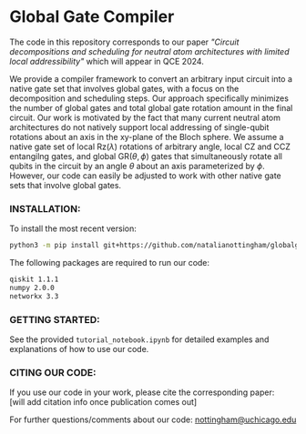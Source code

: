 # Global Gate Compiler
The code in this repository corresponds to our paper *"Circuit decompositions and scheduling for neutral atom architectures with limited local addressibility"* which will appear in QCE 2024.

We provide a compiler framework to convert an arbitrary input circuit into a native gate set that involves global gates, with a focus on the decomposition and scheduling steps. Our approach specifically minimizes the number of global gates and total global gate rotation amount in the final circuit. Our work is motivated by the fact that many current neutral atom architectures do not natively support local addressing of single-qubit rotations about an axis in the xy-plane of the Bloch sphere. We assume a native gate set of local Rz($\lambda$) rotations of arbitrary angle, local CZ and CCZ entangilng gates, and global GR($\theta,\phi$) gates that simultaneously rotate all qubits in the circuit by an angle $\theta$ about an axis parameterized by $\phi$. However, our code can easily be adjusted to work with other native gate sets that involve global gates. 

### INSTALLATION: 
To install the most recent version:

```bash
python3 -m pip install git+https://github.com/natalianottingham/globalgatecompiler@master
```

The following packages are required to run our code:
```bash
qiskit 1.1.1
numpy 2.0.0
networkx 3.3
```

### GETTING STARTED:
See the provided `tutorial_notebook.ipynb` for detailed examples and explanations of how to use our code.

### CITING OUR CODE:
If you use our code in your work, please cite the corresponding paper:<br>
[will add citation info once publication comes out]

For further questions/comments about our code: nottingham@uchicago.edu